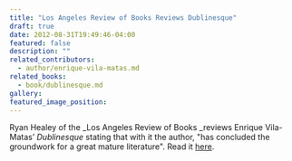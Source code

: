 ```yaml
---
title: "Los Angeles Review of Books Reviews Dublinesque"
draft: true
date: 2012-08-31T19:49:46-04:00
featured: false
description: ""
related_contributors:
  - author/enrique-vila-matas.md
related_books:
  - book/dublinesque.md
gallery:
featured_image_position: 
---
```


Ryan Healey of the _Los Angeles Review of Books _reviews Enrique Vila-Matas’ _Dublinesque_ stating that with it the author, "has concluded the groundwork for a great mature literature". Read it [here](http://lareviewofbooks.org/article.php?id=888&fulltext=1). 

